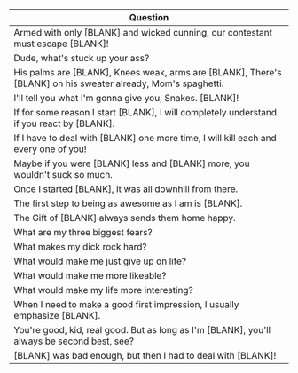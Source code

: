 Question |
--- |
Armed with only [BLANK] and wicked cunning, our contestant must escape [BLANK]! |
Dude, what's stuck up your ass? |
His palms are [BLANK], Knees weak, arms are [BLANK], There's [BLANK] on his sweater already, Mom's spaghetti. |
I'll tell you what I'm gonna give you, Snakes. [BLANK]! |
If for some reason I start [BLANK], I will completely understand if you react by [BLANK]. |
If I have to deal with [BLANK] one more time, I will kill each and every one of you! |
Maybe if you were [BLANK] less and [BLANK] more, you wouldn't suck so much. |
Once I started [BLANK], it was all downhill from there. |
The first step to being as awesome as I am is [BLANK]. |
The Gift of [BLANK] always sends them home happy. |
What are my three biggest fears? |
What makes my dick rock hard? |
What would make me just give up on life? |
What would make me more likeable? |
What would make my life more interesting? |
When I need to make a good first impression, I usually emphasize [BLANK]. |
You're good, kid, real good. But as long as I'm [BLANK], you'll always be second best, see? |
[BLANK] was bad enough, but then I had to deal with [BLANK]! |
